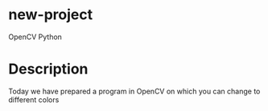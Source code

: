 # new-project
OpenCV Python
# Description
Today we have prepared a program in OpenCV on which you can change to different colors

